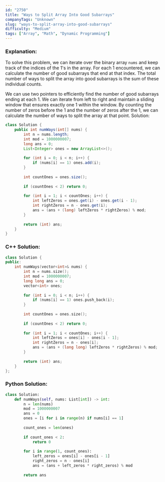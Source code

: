 ```yaml
---
id: "2750"
title: "Ways to Split Array Into Good Subarrays"
companyTags: "Unknown"
slug: "ways-to-split-array-into-good-subarrays"
difficulty: "Medium"
tags: ["Array", "Math", "Dynamic Programming"]
---
```


### Explanation:
To solve this problem, we can iterate over the binary array `nums` and keep track of the indices of the 1's in the array. For each 1 encountered, we can calculate the number of good subarrays that end at that index. The total number of ways to split the array into good subarrays is the sum of these individual counts.

We can use two pointers to efficiently find the number of good subarrays ending at each 1. We can iterate from left to right and maintain a sliding window that ensures exactly one 1 within the window. By counting the number of zeros before the 1 and the number of zeros after the 1, we can calculate the number of ways to split the array at that point.
 Solution:
```java
class Solution {
    public int numWays(int[] nums) {
        int n = nums.length;
        int mod = 1000000007;
        long ans = 0;
        List<Integer> ones = new ArrayList<>();
        
        for (int i = 0; i < n; i++) {
            if (nums[i] == 1) ones.add(i);
        }
        
        int countOnes = ones.size();
        
        if (countOnes < 2) return 0;
        
        for (int i = 1; i < countOnes; i++) {
            int leftZeros = ones.get(i) - ones.get(i - 1);
            int rightZeros = n - ones.get(i);
            ans = (ans + (long) leftZeros * rightZeros) % mod;
        }
        
        return (int) ans;
    }
}
```

### C++ Solution:
```cpp
class Solution {
public:
    int numWays(vector<int>& nums) {
        int n = nums.size();
        int mod = 1000000007;
        long long ans = 0;
        vector<int> ones;
        
        for (int i = 0; i < n; i++) {
            if (nums[i] == 1) ones.push_back(i);
        }
        
        int countOnes = ones.size();
        
        if (countOnes < 2) return 0;
        
        for (int i = 1; i < countOnes; i++) {
            int leftZeros = ones[i] - ones[i - 1];
            int rightZeros = n - ones[i];
            ans = (ans + (long long) leftZeros * rightZeros) % mod;
        }
        
        return (int) ans;
    }
};
```

### Python Solution:
```python
class Solution:
    def numWays(self, nums: List[int]) -> int:
        n = len(nums)
        mod = 1000000007
        ans = 0
        ones = [i for i in range(n) if nums[i] == 1]
        
        count_ones = len(ones)
        
        if count_ones < 2:
            return 0
        
        for i in range(1, count_ones):
            left_zeros = ones[i] - ones[i - 1]
            right_zeros = n - ones[i]
            ans = (ans + left_zeros * right_zeros) % mod
        
        return ans
```